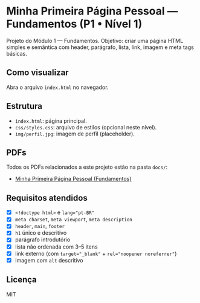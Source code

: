 # Minha Primeira Página Pessoal — Fundamentos (P1 • Nível 1)

Projeto do Módulo 1 — Fundamentos. Objetivo: criar uma página HTML simples e semântica com header, parágrafo, lista, link, imagem e meta tags básicas.

## Como visualizar

Abra o arquivo `index.html` no navegador.

## Estrutura

- `index.html`: página principal.
- `css/styles.css`: arquivo de estilos (opcional neste nível).
- `img/perfil.jpg`: imagem de perfil (placeholder).

## PDFs

Todos os PDFs relacionados a este projeto estão na pasta `docs/`:

- [Minha Primeira Página Pessoal (Fundamentos)](docs/guia-projetoP1N1.pdf)

## Requisitos atendidos

- [x] `<!doctype html>` e `lang="pt-BR"`
- [x] `meta charset`, `meta viewport`, `meta description`
- [x] `header`, `main`, `footer`
- [x] `h1` único e descritivo
- [x] parágrafo introdutório
- [x] lista não ordenada com 3–5 itens
- [x] link externo (com `target="_blank"` + `rel="noopener noreferrer"`)
- [x] imagem com `alt` descritivo

## Licença

MIT
